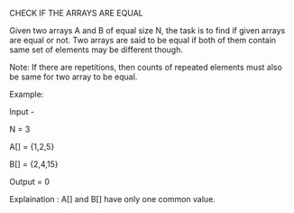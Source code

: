 CHECK IF THE ARRAYS ARE EQUAL

Given two arrays A and B of equal size N, the task is to find if given arrays are equal or not. 
Two arrays are said to be equal if both of them contain same set of elements may be different though.

Note: If there are repetitions, then counts of repeated elements must also be same for two array to be equal.


Example:

Input -

N = 3

A[] = {1,2,5}

B[] = {2,4,15}


Output = 0

Explaination : A[] and B[] have only one common value. 
